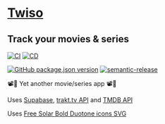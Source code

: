 # [Twiso](https://twiso.pages.dev)

## Track your movies & series

[![CI](https://github.com/pouyio/twiso/workflows/CI/badge.svg)](https://github.com/pouyio/twiso/actions?query=workflow%3ACI)
[![CD](https://github.com/pouyio/twiso/workflows/CD/badge.svg)](https://github.com/pouyio/twiso/actions?query=workflow%3ACD)

[![GitHub package.json version](https://img.shields.io/github/package-json/v/pouyio/twiso)](https://github.com/pouyio/twiso/blob/master/CHANGELOG.md)
[![semantic-release](https://img.shields.io/badge/%20%20%F0%9F%93%A6%F0%9F%9A%80-semantic--release-e10079.svg)](https://github.com/semantic-release/semantic-release)

📽🍿 Yet another movie/series app 📽🍿

Uses [Supabase](https://supabase.com/), [trakt.tv API](https://trakt.tv) and [TMDB API](https://www.themoviedb.org/)

Uses [Free Solar Bold Duotone icons SVG](https://www.svgrepo.com/collection/solar-bold-duotone-icons/)
